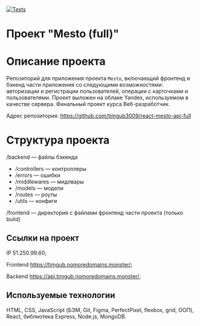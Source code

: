 [![Tests](https://github.com/yandex-praktikum/react-mesto-api-full-gha/actions/workflows/tests.yml/badge.svg)](https://github.com/yandex-praktikum/react-mesto-api-full-gha/actions/workflows/tests.yml)

# Проект "Mesto (full)"

# Описание проекта

Репозиторий для приложения проекта `Mesto`, включающий фронтенд и бэкенд части приложения со следующими возможностями: авторизации и регистрации пользователей, операции с карточками и пользователями. Проект выложен на облаке Yandex, используемом в качестве сервера. Финальный проект курса Веб-разработчик.  

Адрес репозитория: https://github.com/timgub3009/react-mesto-api-full

# Структура проекта

/backend — файлы бэкенда

* /controllers — контроллеры
* /errors — ошибки
* /middlewares — мидлвары
* /models — модели
* /routes — роуты
* /utils — конфиги

/frontend — директория с файлами фронтенд части проекта (только build)

## Ссылки на проект

IP 51.250.99.60;

Frontend https://timgub.nomoredomains.monster/;

Backend https://api.timgub.nomoredomains.monster/;

## Используемые технологии
HTML, CSS, JavaScript (БЭМ, Git, Figma, PerfectPixel, flexbox, grid, ООП), React, библиотека Express, Node.js, MongoDB.